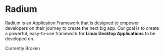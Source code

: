 # Radium
Radium is an Application Framework that is designed to empower developers on their journey to create the next big app. 
Our goal is to create a powerful, easy-to-use framework for **Linux Desktop Applications** to be developed on.

Currently Broken
